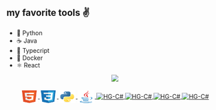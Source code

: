 
## my favorite tools ✌

- 🐍 Python
- ☕  Java
- 📜 Typecript
- 🐋 Docker
- ⚛️  React 


<div align="center">
  <a href="https://github.com/UmJovemProgramador">
  <img height="180em" src="https://github-readme-stats.vercel.app/api/top-langs/?username=gustavodias24&layout=compact&langs_count=7&theme=dark"/>
</div>

</div>
<div style="display: inline_block" align="center"><br>
  <img align="center" alt="HG-HTML" height="30" width="40" src="https://raw.githubusercontent.com/devicons/devicon/master/icons/html5/html5-original.svg">
  <img align="center" alt="HG-CSS" height="30" width="40" src="https://raw.githubusercontent.com/devicons/devicon/master/icons/css3/css3-original.svg">
  <img align="center" alt="HG-Python" height="30" width="40" src="https://raw.githubusercontent.com/devicons/devicon/master/icons/python/python-original.svg">
  <img align="center" alt="HG-DOCKER" height="30" width="40" src="https://raw.githubusercontent.com/devicons/devicon/master/icons/java/java-original.svg">
  <img align="center" alt="HG-C#" height="30" width="30" src="https://cdn-icons-png.flaticon.com/512/919/919853.png">
  <img align="center" alt="HG-C#" height="30" width="30" src="https://upload.wikimedia.org/wikipedia/commons/thumb/a/a7/React-icon.svg/800px-React-icon.svg.png">
    <img align="center" alt="HG-C#" height="30" width="30" src="https://upload.wikimedia.org/wikipedia/commons/7/74/Kotlin_Icon.png">
  <img align="center" alt="HG-C#" height="30" width="30" src="https://brandlogos.net/wp-content/uploads/2021/09/bootstrap-logo.png">
    
  
</div>
